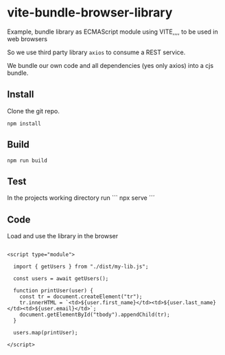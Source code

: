 # vite-bundle-browser-library
Example, bundle library as ECMAScript module using VITE,,,, to be used in web browsers

So we use third party library `axios` to consume a REST service.

We bundle our own code and all dependencies (yes only axios) into a cjs bundle.

## Install

Clone the git repo.

```
npm install
```

## Build
```
npm run build
```

## Test

In the projects working directory run ```
npx serve
´´´
 

## Code

Load and use the library in the browser
```
 
<script type="module">

  import { getUsers } from "./dist/my-lib.js";

  const users = await getUsers();

  function printUser(user) {
    const tr = document.createElement("tr");
    tr.innerHTML = `<td>${user.first_name}</td><td>${user.last_name}</td><td>${user.email}</td>`;
    document.getElementById("tbody").appendChild(tr);
  }

  users.map(printUser);

</script>
```

